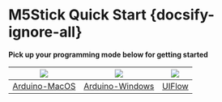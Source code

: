 # M5Stick Quick Start {docsify-ignore-all}

**Pick up your programming mode below for getting started**

|<img src="assets/img/macos-logo.png"> | <img src="assets/img/windows-logo.png"> | <img src="assets/img/uiflow-logo.png">|
|:---:|:---:|:---:|
|[Arduino-MacOS](en/quick_start/m5stick/m5stick_quick_start_with_arduino_MacOS) | [Arduino-Windows](en/quick_start/m5stick/m5stick_quick_start_with_arduino_Windows) | [UIFlow](en/quick_start/m5stick/m5stick_quick_start_with_uiflow)|
